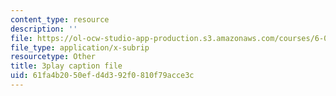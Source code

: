 ```yaml
---
content_type: resource
description: ''
file: https://ol-ocw-studio-app-production.s3.amazonaws.com/courses/6-003-signals-and-systems-fall-2011/61fa4b2050efd4d392f0810f79acce3c_pqkYqU11ETA.srt
file_type: application/x-subrip
resourcetype: Other
title: 3play caption file
uid: 61fa4b20-50ef-d4d3-92f0-810f79acce3c
---
```

